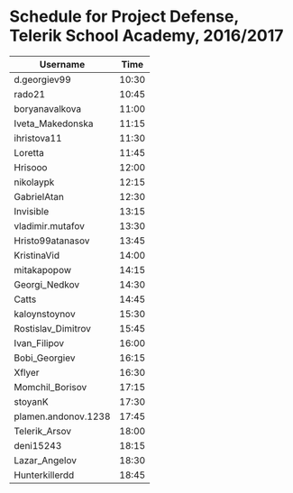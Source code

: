 # Schedule for Project Defense, Telerik School Academy, 2016/2017

| Username            | Time  |
| ------------------- | ----- | 
| d.georgiev99        | 10:30 |
| rado21              | 10:45 |
| boryanavalkova      | 11:00 |
| Iveta_Makedonska    | 11:15 |
| ihristova11         | 11:30 |
| Loretta             | 11:45 |
| Hrisooo             | 12:00 |
| nikolaypk           | 12:15 |
| GabrielAtan         | 12:30 |
| Invisible           | 13:15 |
| vladimir.mutafov    | 13:30 |
| Hristo99atanasov	  | 13:45 |
| KristinaVid         | 14:00 |
| mitakapopow         | 14:15 |
| Georgi_Nedkov       | 14:30 |
| Catts               | 14:45 |
| kaloynstoynov	      | 15:30 |
| Rostislav_Dimitrov  | 15:45 |
| Ivan_Filipov	      | 16:00 |
| Bobi_Georgiev	      | 16:15 |
| Xflyer              | 16:30 |
| Momchil_Borisov     | 17:15 |
| stoyanK             | 17:30 |
| plamen.andonov.1238 | 17:45 |
| Telerik_Arsov	      | 18:00 |
| deni15243           | 18:15 |
| Lazar_Angelov       | 18:30 |
| Hunterkillerdd      | 18:45 |
